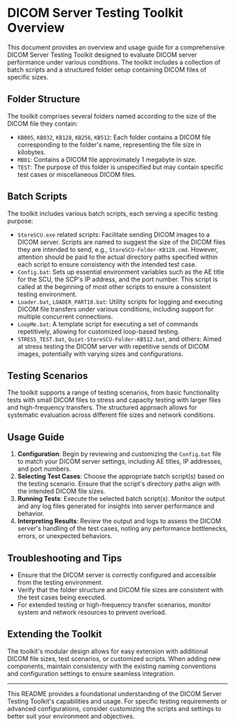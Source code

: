# DICOM Server Testing Toolkit Overview

This document provides an overview and usage guide for a comprehensive DICOM Server Testing Toolkit designed to evaluate DICOM server performance under various conditions. The toolkit includes a collection of batch scripts and a structured folder setup containing DICOM files of specific sizes.

## Folder Structure

The toolkit comprises several folders named according to the size of the DICOM file they contain:

- `KB005`, `KB032`, `KB128`, `KB256`, `KB512`: Each folder contains a DICOM file corresponding to the folder's name, representing the file size in kilobytes.
- `MB01`: Contains a DICOM file approximately 1 megabyte in size.
- `TEST`: The purpose of this folder is unspecified but may contain specific test cases or miscellaneous DICOM files.

## Batch Scripts

The toolkit includes various batch scripts, each serving a specific testing purpose:

- `StoreSCU.exe` related scripts: Facilitate sending DICOM images to a DICOM server. Scripts are named to suggest the size of the DICOM files they are intended to send, e.g., `StoreSCU-Folder-KB128.cmd`. However, attention should be paid to the actual directory paths specified within each script to ensure consistency with the intended test case.
- `Config.bat`: Sets up essential environment variables such as the AE title for the SCU, the SCP's IP address, and the port number. This script is called at the beginning of most other scripts to ensure a consistent testing environment.
- `Loader.bat`, `LOADER_PART10.bat`: Utility scripts for logging and executing DICOM file transfers under various conditions, including support for multiple concurrent connections.
- `LoopMe.bat`: A template script for executing a set of commands repetitively, allowing for customized loop-based testing.
- `STRESS_TEST.bat`, `Quiet-StoreSCU-Folder-KB512.bat`, and others: Aimed at stress testing the DICOM server with repetitive sends of DICOM images, potentially with varying sizes and configurations.

## Testing Scenarios

The toolkit supports a range of testing scenarios, from basic functionality tests with small DICOM files to stress and capacity testing with larger files and high-frequency transfers. The structured approach allows for systematic evaluation across different file sizes and network conditions.

## Usage Guide

1. **Configuration**: Begin by reviewing and customizing the `Config.bat` file to match your DICOM server settings, including AE titles, IP addresses, and port numbers.
2. **Selecting Test Cases**: Choose the appropriate batch script(s) based on the testing scenario. Ensure that the script's directory paths align with the intended DICOM file sizes.
3. **Running Tests**: Execute the selected batch script(s). Monitor the output and any log files generated for insights into server performance and behavior.
4. **Interpreting Results**: Review the output and logs to assess the DICOM server's handling of the test cases, noting any performance bottlenecks, errors, or unexpected behaviors.

## Troubleshooting and Tips

- Ensure that the DICOM server is correctly configured and accessible from the testing environment.
- Verify that the folder structure and DICOM file sizes are consistent with the test cases being executed.
- For extended testing or high-frequency transfer scenarios, monitor system and network resources to prevent overload.

## Extending the Toolkit

The toolkit's modular design allows for easy extension with additional DICOM file sizes, test scenarios, or customized scripts. When adding new components, maintain consistency with the existing naming conventions and configuration settings to ensure seamless integration.

---

This README provides a foundational understanding of the DICOM Server Testing Toolkit's capabilities and usage. For specific testing requirements or advanced configurations, consider customizing the scripts and settings to better suit your environment and objectives.
